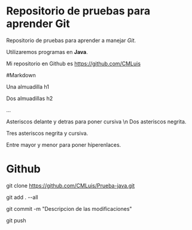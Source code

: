# Repositorio de pruebas para aprender Git

Repositorio de pruebas para aprender a manejar *Git*.

Utilizaremos programas en **Java**.

Mi repositorio en Github es <https://github.com/CMLuis>



#Markdown

Una almuadilla h1

Dos almuadillas h2

...

Asteriscos delante y detras para poner cursiva \n
Dos asteriscos negrita.

Tres asteriscos negrita y cursiva.

Entre mayor y menor para poner hiperenlaces.

# Github

git clone https://github.com/CMLuis/Prueba-java.git

git add . --all

git commit -m "Descripcion de las modificaciones"

git push
